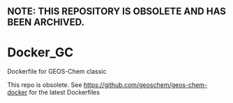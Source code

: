 ## NOTE: THIS REPOSITORY IS OBSOLETE AND HAS BEEN ARCHIVED.

# Docker_GC
Dockerfile for GEOS-Chem classic

This repo is obsolete.
See https://github.com/geoschem/geos-chem-docker for the latest Dockerfiles
